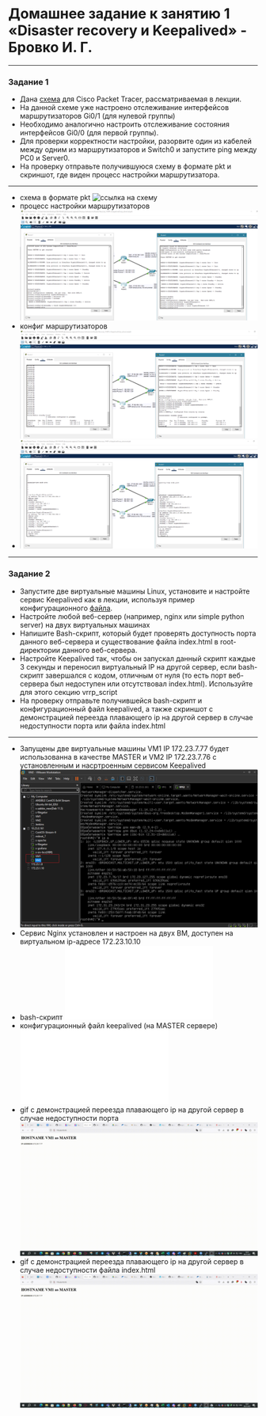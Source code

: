 # Домашнее задание к занятию 1 «Disaster recovery и Keepalived» - Бровко И. Г.

------

### Задание 1
- Дана [схема](1/hsrp_advanced.pkt) для Cisco Packet Tracer, рассматриваемая в лекции.
- На данной схеме уже настроено отслеживание интерфейсов маршрутизаторов Gi0/1 (для нулевой группы)
- Необходимо аналогично настроить отслеживание состояния интерфейсов Gi0/0 (для первой группы).
- Для проверки корректности настройки, разорвите один из кабелей между одним из маршрутизаторов и Switch0 и запустите ping между PC0 и Server0.
- На проверку отправьте получившуюся схему в формате pkt и скриншот, где виден процесс настройки маршрутизатора.
---
* схема в формате pkt ![ссылка на схему](hw-1/hsrp_advanced-ibrovko.pkt)
* процесс настройки маршрутизаторов ![скрин](hw-1/1-1.png)
* конфиг маршрутизаторов ![скрин](hw-1/1-2.png)
* ![скрин](hw-1/1-3.png)
------


### Задание 2
- Запустите две виртуальные машины Linux, установите и настройте сервис Keepalived как в лекции, используя пример конфигурационного [файла](1/keepalived-simple.conf).
- Настройте любой веб-сервер (например, nginx или simple python server) на двух виртуальных машинах
- Напишите Bash-скрипт, который будет проверять доступность порта данного веб-сервера и существование файла index.html в root-директории данного веб-сервера.
- Настройте Keepalived так, чтобы он запускал данный скрипт каждые 3 секунды и переносил виртуальный IP на другой сервер, если bash-скрипт завершался с кодом, отличным от нуля (то есть порт веб-сервера был недоступен или отсутствовал index.html). Используйте для этого секцию vrrp_script
- На проверку отправьте получившейся bash-скрипт и конфигурационный файл keepalived, а также скриншот с демонстрацией переезда плавающего ip на другой сервер в случае недоступности порта или файла index.html
---
* Запущены две виртуальные машины VM1 IP 172.23.7.77 будет использованна в качестве MASTER и VM2 IP 172.23.7.76 с установленным и насртроенным сервисом Keepalived ![скрин](hw-1/2-1.png)
* Сервис Nginx установлен и настроен на двух ВМ, доступен на виртуальном ip-адресе 172.23.10.10
* bash-скрипт ![ссылка](hw-1/check_nginx.sh)
* конфигурационный файл keepalived (на MASTER сервере) ![ссылка](hw-1/keepalived.conf)
* gif с демонстрацией переезда плавающего ip на другой сервер в случае недоступности порта ![скрин](hw-1/port.gif)
* gif с демонстрацией переезда плавающего ip на другой сервер в случае недоступности файла index.html ![скрин](hw-1/index.gif)
